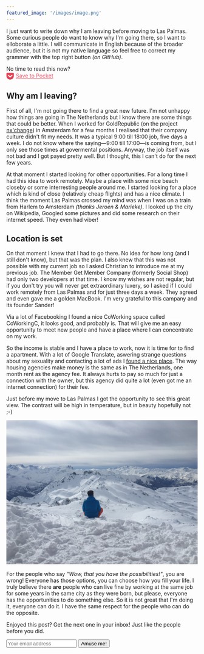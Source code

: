 ```yaml
---
featured_image: '/images/image.png'
---
```


I just want to write down why I am leaving before moving to Las Palmas. Some curious people do want to know why I'm going there, so I want to elloborate a little. I will communicate in English because of the broader audience, but it is not my native language so feel free to correct my grammer with the top right button *(on GitHub)*.

<section class="read-it-later">
  <p>No time to read this now?<br>
  <a style="color: rgba(239, 64, 86, 0.9); line-height: 20px;" href="https://getpocket.com/edit?url=https://laspalmas.adriaan.io/2016/03/13/before-i-go.html"><img src="/images/pocket-icon.png" style="width: 20px; height: 20px; vertical-align: middle; border: 0; margin: 0; padding: 0; padding-right: 5px;" alt="Pocket icon">Save to Pocket</a></p>
</section>

## Why am I leaving?

First of all, I'm not going there to find a great new future. I'm not unhappy how things are going in The Netherlands but I know there are some things that could be better. When I worked for GoldRepublic (on the project [nx'change](https://www.nxchange.com/)) in Amsterdam for a few months I realised that their company culture didn't fit my needs. It was a typical 9:00 till 18:00 job, five days a week. I do not know where the saying—9:00 till 17:00—is coming from, but I only see those times at govermental positions. Anyway, the job itself was not bad and I got payed pretty well. But I thought, this I can't do for the next few years.

At that moment I started looking for other opportunities. For a long time I had this idea to work remotely. Maybe a place with some nice beach closeby or some interresting people around me. I started looking for a place which is kind of close (relatively cheap flights) and has a nice climate. I think the moment Las Palmas crossed my mind was when I was on a train from Harlem to Amsterdam *(thanks Jeroen & Marieke)*. I looked up the city on Wikipedia, Googled some pictures and did some research on their internet speed. They even had viber!

## Location is set

On that moment I knew that I had to go there. No idea for how long (and I still don't know), but that was the plan. I also knew that this was not possible with my current job so I asked Christian to introduce me at my previous job. The Member Get Member Company (formerly Social Shop) had only two developers at that time. I know my wishes are not regular, but if you don't try you will never get extraordinary luxery, so I asked if I could work remotely from Las Palmas and for just three days a week. They agreed and even gave me a golden MacBook. I'm very grateful to this campany and its founder Sander!

Via a lot of Facebooking I found a nice CoWorking space called CoWorkingC, it looks good, and probably is. That will give me an easy opportunity to meet new people and have a place where I can concentrate on my work.

So the income is stable and I have a place to work, now it is time for to find a apartment. With a lot of Google Translate, aswering strange questions about my sexuality and contacting a lot of ads I [found a nice place](/my-place). The way housing agencies make money is the same as in The Netherlands, one month rent as the agency fee. It always hurts to pay so much for just a connection with the owner, but this agency did quite a lot (even got me an internet connection) for their fee.

Just before my move to Las Palmas I got the opportunity to see this great view. The contrast will be high in temperature, but in beauty hopefully not ;-)

<div><img src="/images/image.png"></div>

For the people who say *"Wow, that you have the possibilities!"*, you are wrong! Everyone has those options, you can choose how you fill your life. I truly believe there **are** people who can live fine by working at the same job for some years in the same city as they were born, but please, everyone has the opportunities to do something else. So it is not great that I'm doing it, everyone can do it. I have the same respect for the people who can do the opposite.

<form class="newsletter">
  <p>Enjoyed this post? Get the next one in your inbox! Just like the <span class="amount-of-people"></span> people before you did.</p>
  <p>
    <input type="email" placeholder="Your email address" name="email">
    <input type="submit" value="Amuse me!">
  </p>
  <p class="response" style="display: none;">I will try, thanks for believing in me!</p>
</form>
